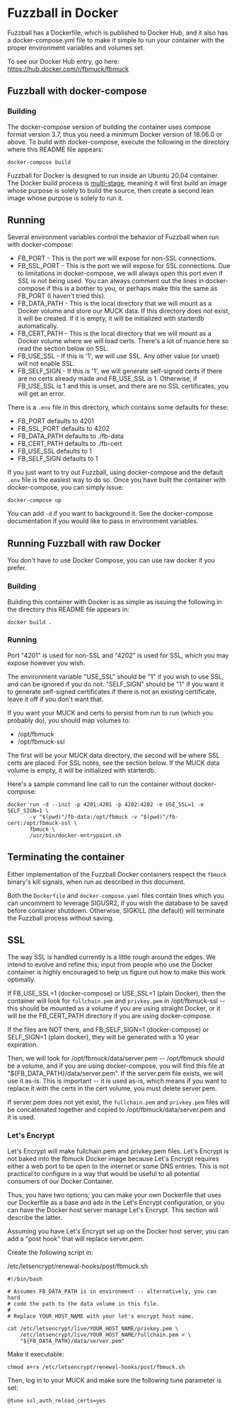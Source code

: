 # Fuzzball in Docker

Fuzzball has a Dockerfile, which is published to Docker Hub, and it also has a docker-compose.yml file to make it simple to run your container with the proper environment variables and volumes set.

To see our Docker Hub entry, go here: https://hub.docker.com/r/fbmuck/fbmuck

## Fuzzball with docker-compose

### Building

The docker-compose version of building the container uses compose format version 3.7, thus you need a minimum Docker version of 18.06.0 or above. To build with docker-compose, execute the following in the directory where this README file appears:

```
docker-compose build
```

Fuzzball for Docker is designed to run inside an Ubuntu 20.04 container. The Docker build process is [multi-stage](https://docs.docker.com/develop/develop-images/multistage-build/), meaning it will first build an image whose purpose is solely to build the source, then create a second lean image whose purpose is solely to run it. 

## Running

Several environment variables control the behavior of Fuzzball when run with docker-compose:

* FB_PORT - This is the port we will expose for non-SSL connections.
* FB_SSL_PORT - This is the port we will expose for SSL connections.  Due to limitations in docker-compose, we will always open this port even if SSL is not being used.  You can always comment out the lines in docker-compose if this is a bother to you, or perhaps make this the same as FB_PORT (I haven't tried this).
* FB_DATA_PATH - This is the local directory that we will mount as a Docker volume and store our MUCK data.  If this directory does not exist, it will be created.  If it is empty, it will be initialized with starterdb automatically.
* FB_CERT_PATH - This is the local directory that we will mount as a Docker volume where we will load certs.  There's a lot of nuance here so read the section below on SSL.
* FB_USE_SSL - If this is '1', we will use SSL.  Any other value (or unset) will not enable SSL.
* FB_SELF_SIGN - If this is '1', we will generate self-signed certs if there are no certs already made and FB_USE_SSL is 1.  Otherwise, if FB_USE_SSL is 1 and this is unset, and there are no SSL certificates, you will get an error.

There is a ```.env``` file in this directory, which contains some defaults for these:

* FB_PORT defaults to 4201
* FB_SSL_PORT defaults to 4202
* FB_DATA_PATH defaults to ./fb-data
* FB_CERT_PATH defaults to ./fb-cert
* FB_USE_SSL defaults to 1
* FB_SELF_SIGN defaults to 1

If you just want to try out Fuzzball, using docker-compose and the default ```.env``` file is the easiest way to do so.  Once you have built the container with docker-compose, you can simply issue:

```
docker-compose up
```

You can add ```-d``` if you want to background it.  See the docker-compose documentation if you would like to pass in environment variables.

## Running Fuzzball with raw Docker

You don't have to use Docker Compose, you can use raw docker if you prefer.

### Building

Building this container with Docker is as simple as issuing the following in the directory this README file appears in:

```
docker build .
```

### Running

Port "4201" is used for non-SSL and "4202" is used for SSL, which you may expose however you wish.

The environment variable "USE_SSL" should be "1" if you wish to use SSL, and can be ignored if you do not.  "SELF_SIGN" should be "1" if you want it to generate self-signed certificates if there is not an existing certificate, leave it off if you don't want that.

If you want your MUCK and certs to persist from run to run (which you probably do), you should map volumes to:

* /opt/fbmuck
* /opt/fbmuck-ssl

The first will be your MUCK data directory, the second will be where SSL certs are placed.  For SSL notes, see the section below.  If the MUCK data volume is empty, it will be initialized with starterdb.

Here's a sample command line call to run the container without docker-compose:

```
docker run -d --init -p 4201:4201 -p 4202:4202 -e USE_SSL=1 -e SELF_SIGN=1 \
       -v "$(pwd)"/fb-data:/opt/fbmuck -v "$(pwd)"/fb-cert:/opt/fbmuck-ssl \
       fbmuck \
       /usr/bin/docker-entrypoint.sh
```

## Terminating the container

Either implementation of the Fuzzball Docker containers respect the ```fbmuck``` binary's kill signals, when run as described in this document.

Both the ```Dockerfile``` and ```docker-compose.yaml``` files contain lines which you can uncomment to leverage SIGUSR2, if you wish the database to be saved before container shutdown. Otherwise, SIGKILL (the default) will terminate the Fuzzball process without saving.

## SSL

The way SSL is handled currently is a little rough around the edges.  We intend to evolve and refine this; input from people who use the Docker container is highly encouraged to help us figure out how to make this work optimally.


If FB_USE_SSL=1 (docker-compose) or USE_SSL=1 (plain Docker), then the container will look for ```fullchain.pem``` and ```privkey.pem``` in /opt/fbmuck-ssl -- this should be mounted as a volume if you are using straight Docker, or it will be the FB_CERT_PATH directory if you are using docker-compose.

If the files are NOT there, and FB_SELF_SIGN=1 (docker-compose) or SELF_SIGN=1 (plain docker), they will be generated with a 10 year expiration.

Then, we will look for /opt/fbmuck/data/server.pem -- /opt/fbmuck should be a volume, and if you are using docker-compose, you will find this file at "${FB_DATA_PATH}/data/server.pem".  If the server.pem file exists, we will use it as-is.  This is important -- it is used as-is, which means if you want to replace it with the certs in the cert volume, you must delete server.pem.

If server.pem does not yet exist, the ```fullchain.pem``` and ```privkey.pem``` files will be concatenated together and copied to /opt/fbmuck/data/server.pem and it is used.

### Let's Encrypt

Let's Encrypt will make fullchain.pem and privkey.pem files.  Let's Encrypt is not baked into the fbmuck Docker image because Let's Encrypt requires either a web port to be open to the internet or some DNS entries.  This is not practical to configure in a way that would be useful to all potential consumers of our Docker Container.

Thus, you have two options; you can make your own Dockerfile that uses our Dockerfile as a base and ads in the Let's Encrypt configuration, or you can have the Docker host server manage Let's Encrypt.  This section will describe the latter.

Assuming you have Let's Encrypt set up on the Docker host server, you can add a "post hook" that will replace server.pem.

Create the following script in:

/etc/letsencrypt/renewal-hooks/post/fbmuck.sh

```
#!/bin/bash

# Assumes FB_DATA_PATH is in environment -- alternatively, you can hard
# code the path to the data volume in this file.
#
# Replace YOUR_HOST_NAME with your let's encrypt host name.

cat /etc/letsencrypt/live/YOUR_HOST_NAME/privkey.pem \
    /etc/letsencrypt/live/YOUR_HOST_NAME/fullchain.pem > \
    "${FB_DATA_PATH}/data/server.pem"
```

Make it executable:

```
chmod a+rx /etc/letsencrypt/renewal-hooks/post/fbmuck.sh
```

Then, log in to your MUCK and make sure the following tune parameter is set:

```
@tune ssl_auth_reload_certs=yes
```
